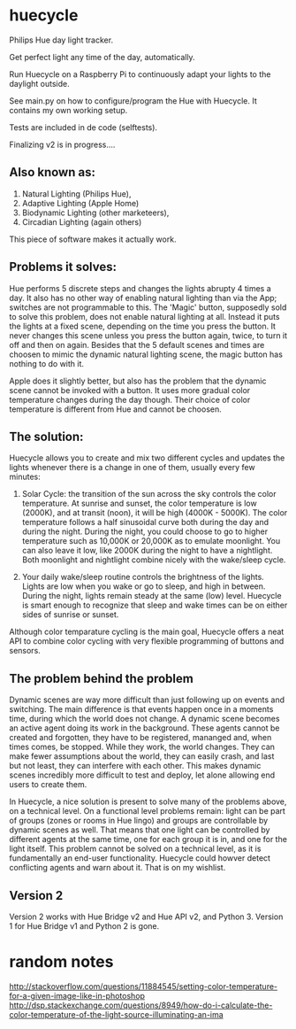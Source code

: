 huecycle
========

Philips Hue day light tracker.

Get perfect light any time of the day, automatically.

Run Huecycle on a Raspberry Pi to continuously adapt your lights to the daylight outside.

See main.py on how to configure/program the Hue with Huecycle. It contains my own working setup.

Tests are included in de code (selftests).

Finalizing v2 is in progress....


Also known as:
-------------

1. Natural Lighting (Philips Hue),
2. Adaptive Lighting (Apple Home)
3. Biodynamic Lighting (other marketeers),
4. Circadian Lighting (again others)

This piece of software makes it actually work.



Problems it solves:
-------------------

Hue performs 5 discrete steps and changes the lights abrupty 4 times a day. It also has no other way of enabling natural lighting than via the App; switches are not programmable to this. The 'Magic' button, supposedly sold to solve this problem, does not enable natural lighting at all. Instead it puts the lights at a fixed scene, depending on the time you press the button. It never changes this scene unless you press the button again, twice, to turn it off and then on again. Besides that the 5 default scenes and times are choosen to mimic the dynamic natural lighting scene, the magic button has nothing to do with it.

Apple does it slightly better, but also has the problem that the dynamic scene cannot be invoked with a button. It uses more gradual color temperature changes during the day though. Their choice of color temperature is different from Hue and cannot be choosen.


The solution:
------------

Huecycle allows you to create and mix two different cycles and updates the lights whenever there is a change in one of them, usually every few minutes:

1. Solar Cycle: the transition of the sun across the sky controls the color temperature. At sunrise and sunset, the color temperature is low (2000K), and at transit (noon), it will be high (4000K - 5000K). The color temperature follows a half sinusoidal curve both during the day and during the night. During the night, you could choose to go to higher temperature such as 10,000K or 20,000K as to emulate moonlight. You can also leave it low, like 2000K during the night to have a nightlight. Both moonlight and nightlight combine nicely with the wake/sleep cycle.

2. Your daily wake/sleep routine controls the brightness of the lights. Lights are low when you wake or go to sleep, and high in between. During the night, lights remain steady at the same (low) level. Huecycle is smart enough to recognize that sleep and wake times can be on either sides of sunrise or sunset.

Although color temparature cycling is the main goal, Huecycle offers a neat API to combine color cycling with very flexible programming of buttons and sensors.


The problem behind the problem
------------------------------

Dynamic scenes are way more difficult than just following up on events and switching. The main difference is that events happen once in a moments time, during which the world does not change.  A dynamic scene becomes an active agent doing its work in the background. These agents cannot be created and forgotten, they have to be registered, mananged and, when times comes, be stopped. While they work, the world changes. They can make fewer assumptions about the world, they can easily crash, and last but not least, they can interfere with each other.  This makes dynamic scenes incredibly more difficult to test and deploy, let alone allowing end users to create them.

In Huecycle, a nice solution is present to solve many of the problems above, on a technical level. On a functional level problems remain: light can be part of groups (zones or rooms in Hue lingo) and groups are controllable by dynamic scenes as well. That means that one light can be controlled by different agents at the same time, one for each group it is in, and one for the light itself. This problem cannot be solved on a technical level, as it is fundamentally an end-user functionality. Huecycle could howver detect conflicting agents and warn about it. That is on my wishlist.


Version 2
---------
Version 2 works with Hue Bridge v2 and Hue API v2, and Python 3.
Version 1 for Hue Bridge v1 and Python 2 is gone.


random notes
============
http://stackoverflow.com/questions/11884545/setting-color-temperature-for-a-given-image-like-in-photoshop
http://dsp.stackexchange.com/questions/8949/how-do-i-calculate-the-color-temperature-of-the-light-source-illuminating-an-ima
